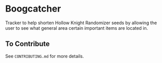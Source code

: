 # Boogcatcher

Tracker to help shorten Hollow Knight Randomizer seeds by allowing the user to see what general area certain important items are located in.



## To Contribute

See `CONTRIBUTING.md` for more details.
